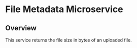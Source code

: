# File Metadata Microservice

## Overview

This service returns the file size in bytes of an uploaded file.